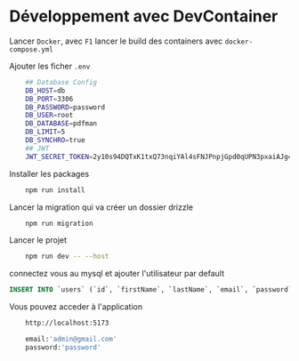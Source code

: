 # Développement avec DevContainer

Lancer `Docker`, avec `F1` lancer le build des containers avec `docker-compose.yml`

Ajouter les ficher `.env`

```bash
    ## Database Config
    DB_HOST=db
    DB_PORT=3306
    DB_PASSWORD=password
    DB_USER=root
    DB_DATABASE=pdfman
    DB_LIMIT=5
    DB_SYNCHRO=true
    ## JWT
    JWT_SECRET_TOKEN=2y10s94DQTxK1txQ73nqiYAl4sFNJPnpjGpd0qUPN3pxaiAJg4Ucde6
```

Installer les packages

```bash
    npm run install
```

Lancer la migration qui va créer un dossier drizzle

```bash
    npm run migration
```

Lancer le projet

```bash
    npm run dev -- --host
```

connectez vous au mysql et ajouter l'utilisateur par default

```sql
INSERT INTO `users` (`id`, `firstName`, `lastName`, `email`, `password`, `loginToken`) VALUES (1, '', '', 'admin@gmail.com', '$2b$10$.vAQ4ipd3dh1da3gjZ/w7e9Y23mEOz2rqMzPOC3SfJkCfAIkY/Qpy', NULL);
```

Vous pouvez acceder à l'application

```bash
    http://localhost:5173

    email:'admin@gmail.com'
    password:'password'
```
